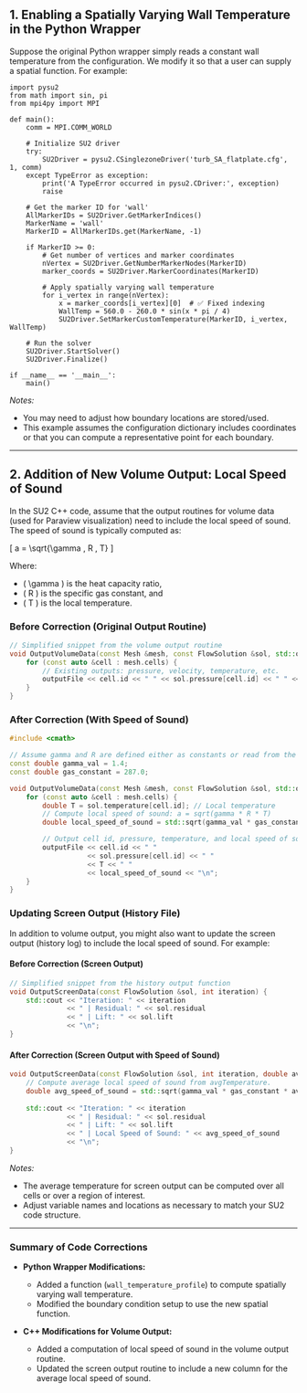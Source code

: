 
## 1. Enabling a Spatially Varying Wall Temperature in the Python Wrapper

Suppose the original Python wrapper simply reads a constant wall temperature from the configuration. We modify it so that a user can supply a spatial function. For example:

```
import pysu2
from math import sin, pi
from mpi4py import MPI

def main():
    comm = MPI.COMM_WORLD

    # Initialize SU2 driver
    try:
        SU2Driver = pysu2.CSinglezoneDriver('turb_SA_flatplate.cfg', 1, comm)
    except TypeError as exception:
        print('A TypeError occurred in pysu2.CDriver:', exception)
        raise

    # Get the marker ID for 'wall'
    AllMarkerIDs = SU2Driver.GetMarkerIndices()
    MarkerName = 'wall'
    MarkerID = AllMarkerIDs.get(MarkerName, -1)

    if MarkerID >= 0:
        # Get number of vertices and marker coordinates
        nVertex = SU2Driver.GetNumberMarkerNodes(MarkerID)
        marker_coords = SU2Driver.MarkerCoordinates(MarkerID)

        # Apply spatially varying wall temperature
        for i_vertex in range(nVertex):
            x = marker_coords[i_vertex][0]  # ✅ Fixed indexing
            WallTemp = 560.0 - 260.0 * sin(x * pi / 4)
            SU2Driver.SetMarkerCustomTemperature(MarkerID, i_vertex, WallTemp)

    # Run the solver
    SU2Driver.StartSolver()
    SU2Driver.Finalize()

if __name__ == '__main__':
    main()
```

*Notes:*
- You may need to adjust how boundary locations are stored/used.
- This example assumes the configuration dictionary includes coordinates or that you can compute a representative point for each boundary.

---

## 2. Addition of New Volume Output: Local Speed of Sound

In the SU2 C++ code, assume that the output routines for volume data (used for Paraview visualization) need to include the local speed of sound. The speed of sound is typically computed as:

\[
a = \sqrt{\gamma \, R \, T}
\]

Where:
- \( \gamma \) is the heat capacity ratio,
- \( R \) is the specific gas constant, and
- \( T \) is the local temperature.

### **Before Correction (Original Output Routine)**
```cpp
// Simplified snippet from the volume output routine
void OutputVolumeData(const Mesh &mesh, const FlowSolution &sol, std::ostream &outputFile) {
    for (const auto &cell : mesh.cells) {
        // Existing outputs: pressure, velocity, temperature, etc.
        outputFile << cell.id << " " << sol.pressure[cell.id] << " " << sol.temperature[cell.id] << "\n";
    }
}
```

### **After Correction (With Speed of Sound)**
```cpp
#include <cmath>

// Assume gamma and R are defined either as constants or read from the configuration.
const double gamma_val = 1.4;
const double gas_constant = 287.0;

void OutputVolumeData(const Mesh &mesh, const FlowSolution &sol, std::ostream &outputFile) {
    for (const auto &cell : mesh.cells) {
        double T = sol.temperature[cell.id]; // Local temperature
        // Compute local speed of sound: a = sqrt(gamma * R * T)
        double local_speed_of_sound = std::sqrt(gamma_val * gas_constant * T);

        // Output cell id, pressure, temperature, and local speed of sound.
        outputFile << cell.id << " " 
                   << sol.pressure[cell.id] << " " 
                   << T << " " 
                   << local_speed_of_sound << "\n";
    }
}
```

### **Updating Screen Output (History File)**
In addition to volume output, you might also want to update the screen output (history log) to include the local speed of sound. For example:

#### **Before Correction (Screen Output)**
```cpp
// Simplified snippet from the history output function
void OutputScreenData(const FlowSolution &sol, int iteration) {
    std::cout << "Iteration: " << iteration 
              << " | Residual: " << sol.residual 
              << " | Lift: " << sol.lift 
              << "\n";
}
```

#### **After Correction (Screen Output with Speed of Sound)**
```cpp
void OutputScreenData(const FlowSolution &sol, int iteration, double avgTemperature) {
    // Compute average local speed of sound from avgTemperature.
    double avg_speed_of_sound = std::sqrt(gamma_val * gas_constant * avgTemperature);
    
    std::cout << "Iteration: " << iteration 
              << " | Residual: " << sol.residual 
              << " | Lift: " << sol.lift 
              << " | Local Speed of Sound: " << avg_speed_of_sound
              << "\n";
}
```

*Notes:*
- The average temperature for screen output can be computed over all cells or over a region of interest.
- Adjust variable names and locations as necessary to match your SU2 code structure.

---

### Summary of Code Corrections

- **Python Wrapper Modifications:**  
  - Added a function (`wall_temperature_profile`) to compute spatially varying wall temperature.
  - Modified the boundary condition setup to use the new spatial function.

- **C++ Modifications for Volume Output:**  
  - Added a computation of local speed of sound in the volume output routine.
  - Updated the screen output routine to include a new column for the average local speed of sound.
